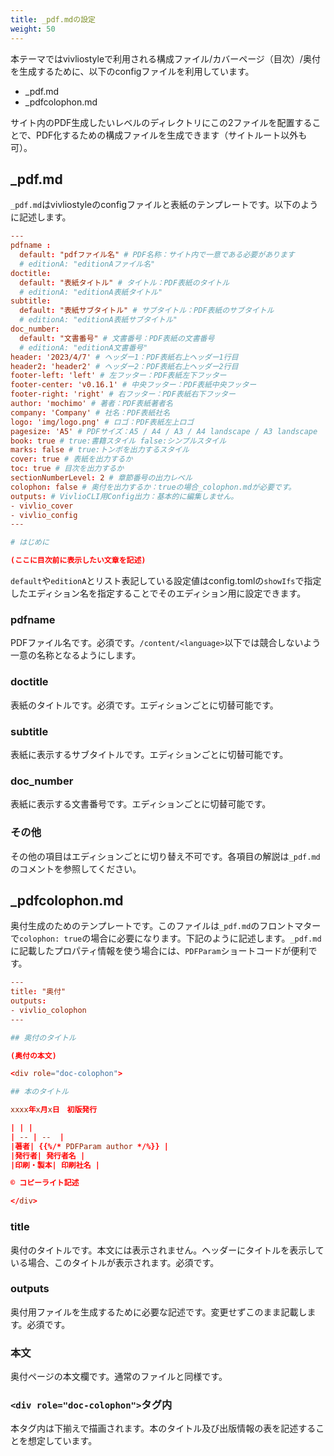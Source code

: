 ```yaml
---
title: _pdf.mdの設定
weight: 50
---
```


本テーマではvivliostyleで利用される構成ファイル/カバーページ（目次）/奥付を生成するために、以下のconfigファイルを利用しています。

* _pdf.md
* _pdfcolophon.md

サイト内のPDF生成したいレベルのディレクトリにこの2ファイルを配置することで、PDF化するための構成ファイルを生成できます（サイトルート以外も可）。

## _pdf.md

`_pdf.md`はvivliostyleのconfigファイルと表紙のテンプレートです。以下のように記述します。

```toml
---
pdfname :
  default: "pdfファイル名" # PDF名称：サイト内で一意である必要があります
  # editionA: "editionAファイル名"
doctitle:
  default: "表紙タイトル" # タイトル：PDF表紙のタイトル
  # editionA: "editionA表紙タイトル"
subtitle:
  default: "表紙サブタイトル" # サブタイトル：PDF表紙のサブタイトル
  # editionA: "editionA表紙サブタイトル"
doc_number:
  default: "文書番号" # 文書番号：PDF表紙の文書番号
  # editionA: "editionA文書番号"
header: '2023/4/7' # ヘッダー1：PDF表紙右上ヘッダー1行目
header2: 'header2' # ヘッダー2：PDF表紙右上ヘッダー2行目
footer-left: 'left' # 左フッター：PDF表紙左下フッター
footer-center: 'v0.16.1' # 中央フッター：PDF表紙中央フッター
footer-right: 'right' # 右フッター：PDF表紙右下フッター
author: 'mochimo' # 著者：PDF表紙著者名
company: 'Company' # 社名：PDF表紙社名
logo: 'img/logo.png' # ロゴ：PDF表紙左上ロゴ
pagesize: 'A5' # PDFサイズ：A5 / A4 / A3 / A4 landscape / A3 landscape
book: true # true:書籍スタイル false:シンプルスタイル
marks: false # true:トンボを出力するスタイル
cover: true # 表紙を出力するか
toc: true # 目次を出力するか
sectionNumberLevel: 2 # 章節番号の出力レベル
colophon: false # 奥付を出力するか：trueの場合_colophon.mdが必要です。
outputs: # VivlioCLI用Config出力：基本的に編集しません。
- vivlio_cover
- vivlio_config
---

# はじめに

(ここに目次前に表示したい文章を記述)
```

`default`や`editionA`とリスト表記している設定値はconfig.tomlの`showIfs`で指定したエディション名を指定することでそのエディション用に設定できます。

### pdfname

PDFファイル名です。必須です。`/content/<language>`以下では競合しないよう一意の名称となるようにします。

### doctitle

表紙のタイトルです。必須です。エディションごとに切替可能です。

### subtitle

表紙に表示するサブタイトルです。エディションごとに切替可能です。

### doc_number

表紙に表示する文書番号です。エディションごとに切替可能です。

### その他

その他の項目はエディションごとに切り替え不可です。各項目の解説は`_pdf.md`のコメントを参照してください。

## _pdfcolophon.md

奥付生成のためのテンプレートです。このファイルは`_pdf.md`のフロントマターで`colophon: true`の場合に必要になります。下記のように記述します。`_pdf.md`に記載したプロパティ情報を使う場合には、`PDFParam`ショートコードが便利です。

```toml
---
title: "奥付"
outputs:
- vivlio_colophon
---

## 奥付のタイトル

(奥付の本文)

<div role="doc-colophon">

## 本のタイトル

xxxx年x月x日　初版発行

| | |
| -- | --  |
|著者| {{%/* PDFParam author */%}} |
|発行者| 発行者名 |
|印刷・製本| 印刷社名 |

© コピーライト記述

</div>
```

### title

奥付のタイトルです。本文には表示されません。ヘッダーにタイトルを表示している場合、このタイトルが表示されます。必須です。

### outputs

奥付用ファイルを生成するために必要な記述です。変更せずこのまま記載します。必須です。


### 本文

奥付ページの本文欄です。通常のファイルと同様です。

### `<div role="doc-colophon">`タグ内

本タグ内は下揃えで描画されます。本のタイトル及び出版情報の表を記述することを想定しています。
